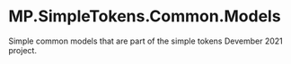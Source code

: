 # MP.SimpleTokens.Common.Models
Simple common models that are part of the simple tokens Devember 2021 project.
